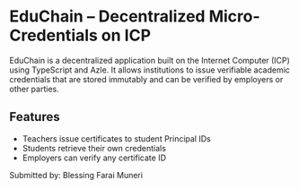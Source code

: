 
# EduChain – Decentralized Micro-Credentials on ICP

EduChain is a decentralized application built on the Internet Computer (ICP) using TypeScript and Azle. It allows institutions to issue verifiable academic credentials that are stored immutably and can be verified by employers or other parties.

## Features
- Teachers issue certificates to student Principal IDs
- Students retrieve their own credentials
- Employers can verify any certificate ID

Submitted by: Blessing Farai Muneri 
